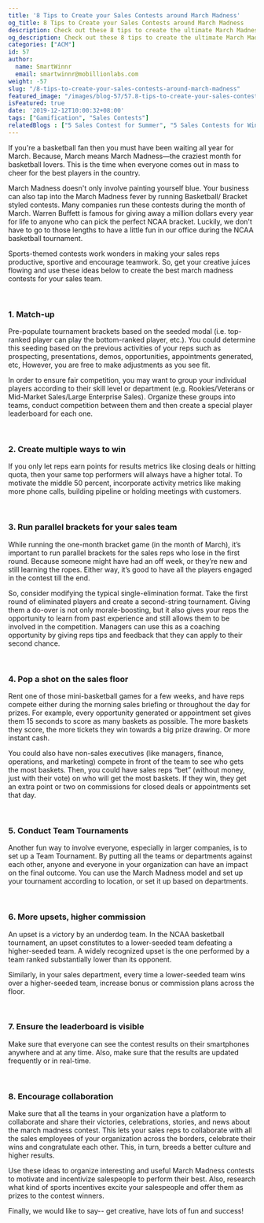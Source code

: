 ```yaml
---
title: '8 Tips to Create your Sales Contests around March Madness'
og_title: 8 Tips to Create your Sales Contests around March Madness
description: Check out these 8 tips to create the ultimate March Madness Contests for your Sales team
og_description: Check out these 8 tips to create the ultimate March Madness Contests for your Sales team
categories: ["ACM"]
id: 57
author:
  name: SmartWinnr
  email: smartwinnr@mobillionlabs.com
weight: -57
slug: "/8-tips-to-create-your-sales-contests-around-march-madness"
featured_image: "/images/blog-57/57.8-tips-to-create-your-sales-contests-around-march-madness.jpg"
isFeatured: true
date: '2019-12-12T10:00:32+08:00'
tags: ["Gamification", "Sales Contests"]
relatedBlogs : ["5 Sales Contest for Summer", "5 Sales Contests for Winter", "7 Fun Sales Contest Ideas to Motivate your Team for Thanksgiving and Black Friday"]
---
```


If you're a basketball fan then you must have been waiting all year for March. Because, March means March Madness—the craziest month for basketball lovers. This is the time when everyone comes out in mass to cheer for the best players in the country.

March Madness doesn't only involve painting yourself blue. Your business can also tap into the March Madness fever by running Basketball/ Bracket styled contests. Many companies run these contests during the month of March. Warren Buffett is famous for giving away a million dollars every year for life to anyone who can pick the perfect NCAA bracket. Luckily, we don't have to go to those lengths to have a little fun in our office during the NCAA basketball tournament.

Sports-themed contests work wonders in making your sales reps productive, sportive and encourage teamwork. So, get your creative juices flowing and use these ideas below to create the best march madness contests for your sales team.

<br>

### **1. Match-up**

Pre-populate tournament brackets based on the seeded modal (i.e. top-ranked player can play the bottom-ranked player, etc.).  You could determine this seeding based on the previous activities of your reps such as prospecting, presentations, demos, opportunities, appointments generated, etc, However, you are free to make adjustments as you see fit. 

In order to ensure fair competition, you may want to group your individual players according to their skill level or department (e.g. Rookies/Veterans or Mid-Market Sales/Large Enterprise Sales). Organize these groups into teams, conduct competition between them and then create a special player leaderboard for each one.

<br>

### **2. Create multiple ways to win**

If you only let reps earn points for results metrics like closing deals or hitting quota, then your same top performers will always have a higher total. To motivate the middle 50 percent, incorporate activity metrics like making more phone calls, building pipeline or holding meetings with customers.

<br>

### **3. Run parallel brackets for your sales team**

While running the one-month bracket game (in the month of March), it’s important to run parallel brackets for the sales reps who lose in the first round. Because someone might have had an off week, or they’re new and still learning the ropes. Either way, it’s good to have all the players engaged in the contest till the end. 

So, consider modifying the typical single-elimination format. Take the first round of eliminated players and create a second-string tournament. Giving them a do-over is not only morale-boosting, but it also gives your reps the opportunity to learn from past experience and still allows them to be involved in the competition. Managers can use this as a coaching opportunity by giving reps tips and feedback that they can apply to their second chance. 

<br>

### **4. Pop a shot on the sales floor**

Rent one of those mini-basketball games for a few weeks, and have reps compete either during the morning sales briefing or throughout the day for prizes. For example, every opportunity generated or appointment set gives them 15 seconds to score as many baskets as possible. The more baskets they score, the more tickets they win towards a big prize drawing. Or more instant cash.

You could also have non-sales executives (like managers, finance, operations, and marketing) compete in front of the team to see who gets the most baskets. Then, you could have sales reps “bet” (without money, just with their vote) on who will get the most baskets. If they win, they get an extra point or two on commissions for closed deals or appointments set that day.

<br>

### **5. Conduct Team Tournaments**

Another fun way to involve everyone, especially in larger companies, is to set up a Team Tournament. By putting all the teams or departments against each other, anyone and everyone in your organization can have an impact on the final outcome. You can use the March Madness model and set up your tournament according to location, or set it up based on departments.

<br>

### **6. More upsets, higher commission**

An upset is a victory by an underdog team. In the NCAA basketball tournament, an upset constitutes to a lower-seeded team defeating a higher-seeded team. A widely recognized upset is the one performed by a team ranked substantially lower than its opponent.

Similarly, in your sales department, every time a lower-seeded team wins over a higher-seeded team, increase bonus or commission plans across the floor.

<br>

### **7. Ensure the leaderboard is visible**

Make sure that everyone can see the contest results on their smartphones anywhere and at any time. Also, make sure that the results are updated frequently or in real-time.

<br>

### **8. Encourage collaboration**

Make sure that all the teams in your organization have a platform to collaborate and share their victories, celebrations, stories, and news about the march madness contest. This lets your sales reps to collaborate with all the sales employees of your organization across the borders, celebrate their wins and congratulate each other. This, in turn, breeds a better culture and higher results.

Use these ideas to organize interesting and useful March Madness contests to motivate and incentivize salespeople to perform their best. Also, research what kind of sports incentives excite your salespeople and offer them as prizes to the contest winners. 

Finally, we would like to say-- get creative, have lots of fun and success!
